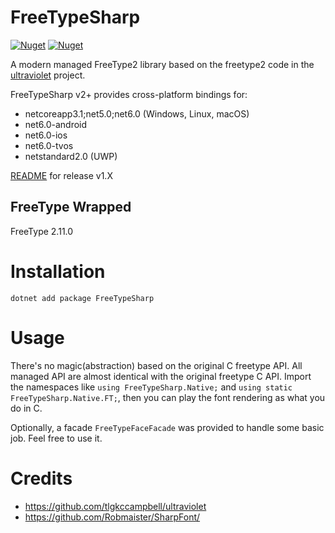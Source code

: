 # FreeTypeSharp
[![Nuget](https://img.shields.io/nuget/v/FreeTypeSharp)](https://www.nuget.org/packages/FreeTypeSharp/)
[![Nuget](https://img.shields.io/nuget/vpre/FreeTypeSharp)](https://www.nuget.org/packages/FreeTypeSharp/)

A modern managed FreeType2 library based on the freetype2 code in the [ultraviolet](https://github.com/tlgkccampbell/ultraviolet/tree/develop/Source/Ultraviolet.FreeType2) project.

FreeTypeSharp v2+ provides cross-platform bindings for:

- netcoreapp3.1;net5.0;net6.0 (Windows, Linux, macOS)
- net6.0-android
- net6.0-ios
- net6.0-tvos
- netstandard2.0 (UWP)

[README](https://github.com/ryancheung/FreeTypeSharp/tree/v1) for release v1.X

## FreeType Wrapped

FreeType 2.11.0

# Installation

`dotnet add package FreeTypeSharp`

# Usage

There's no magic(abstraction) based on the original C freetype API. All managed API are almost identical with the original freetype C API. Import the namespaces like `using FreeTypeSharp.Native;` and `using static FreeTypeSharp.Native.FT;`, then you can play the font rendering as what you do in C.

Optionally, a facade `FreeTypeFaceFacade` was provided to handle some basic job. Feel free to use it.

# Credits

- https://github.com/tlgkccampbell/ultraviolet
- https://github.com/Robmaister/SharpFont/
